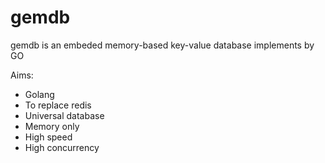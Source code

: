 # gemdb
gemdb is an embeded memory-based key-value database implements by GO


Aims:

  - Golang
  - To replace redis
  - Universal database
  - Memory only
  - High speed
  - High concurrency
  
